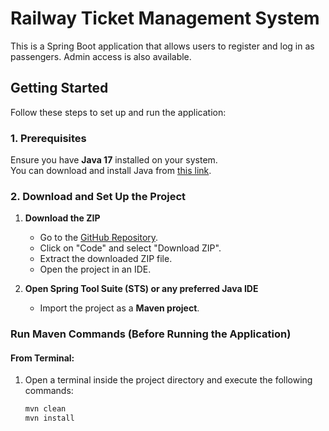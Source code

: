# Railway Ticket Management System

This is a Spring Boot application that allows users to register and log in as passengers. Admin access is also available.

## Getting Started

Follow these steps to set up and run the application:

### 1. Prerequisites
Ensure you have **Java 17** installed on your system.  
You can download and install Java from [this link](https://adoptopenjdk.net/).

### 2. Download and Set Up the Project

1. **Download the ZIP**  
   - Go to the [GitHub Repository](https://github.com).
   - Click on "Code" and select "Download ZIP".
   - Extract the downloaded ZIP file.
   - Open the project in an IDE.

2. **Open Spring Tool Suite (STS) or any preferred Java IDE**  
   - Import the project as a **Maven project**.

### Run Maven Commands (Before Running the Application)

#### From Terminal:
1. Open a terminal inside the project directory and execute the following commands:
   
   ```bash
   mvn clean
   mvn install

